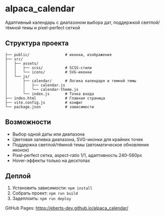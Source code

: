 # alpaca_calendar

Адаптивный календарь с диапазоном выбора дат, поддержкой светлой/тёмной темы и pixel-perfect сеткой

## Структура проекта

```
├── public/                # иконки, изображения
├── src/
│   ├── assets/
│   │   ├── scss/          # SCSS-стили
│   │   └── icons/         # SVG-иконки
│   └── js/
│       ├── calendar/      # Логика календаря и темной темы
│       │   ├── calendar.js
│       │   └── calendar-theme.js
│       └── index.js       # Точка входа
├── index.html             # Главная страница
├── vite.config.js         # конфиг
└── package.json           # зависимости
```

## Возможности

- Выбор одной даты или диапазона
- Цветовая заливка диапазона, SVG-иконки для крайних точек
- Поддержка светлой/тёмной темы (автоматическое обновление иконок)
- Pixel-perfect сетка, aspect-ratio 1/1, адаптивность 240–560px
- Hover-эффекты только на десктопах

## Деплой

1. Установить зависимости: `npm install`
2. Собрать проект: `npm run build`
3. Задеплоить: `npm run deploy`

GitHub Pages: https://eberts-dev.github.io/alpaca_calendar/
